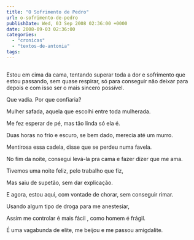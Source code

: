 ```yaml
---
title: "O Sofrimento de Pedro"
url: o-sofrimento-de-pedro
publishDate: Wed, 03 Sep 2008 02:36:00 +0000
date: 2008-09-03 02:36:00
categories: 
  - "cronicas"
  - "textos-de-antonia"
tags: 
---
```

<a href="http://1.bp.blogspot.com/_BzqI_RDZ6O4/SsY5VWwj6mI/AAAAAAAAA_4/5Vr2xAJymrg/s1600-h/sobpseudonimoblabla.png"><img src="http://1.bp.blogspot.com/_BzqI_RDZ6O4/SsY5VWwj6mI/AAAAAAAAA_4/5Vr2xAJymrg/s200/sobpseudonimoblabla.png" border="0" alt=""></a><p><span><span><span><span> </span>Estou em cima da cama, tentando superar toda a dor e sofrimento que estou passando, sem quase respirar, só para conseguir não deixar para depois e com isso ser o mais sincero possível.</span></span></span></p>  <p>Que vadia. Por que confiaria?</p>  <p>Mulher safada, aquela que escolhi entre toda mulherada.</p>  <p>Me fez esperar de pé, mas tão linda só ela é.</p>  <p>Duas horas no frio e escuro, se bem dado, merecia até um murro.</p>  <p>Mentirosa essa cadela, disse que se perdeu numa favela.</p>  <p>No fim da noite, consegui levá-la pra cama e fazer dizer que me ama.</p>  <p>Tivemos uma noite feliz, pelo trabalho que fiz,</p>  <p>Mas saiu de supetão, sem dar explicação.</p>  <p>E agora, estou aqui, com vontade de chorar, sem conseguir rimar.</p>  <p>Usando algum tipo de droga para me anestesiar,</p>  <p>Assim me controlar é mais fácil , como homem é frágil.</p>  <p>É uma vagabunda de elite, me beijou e me passou amigdalite.</p>  <span>  </span>  <p><p></p></p>
